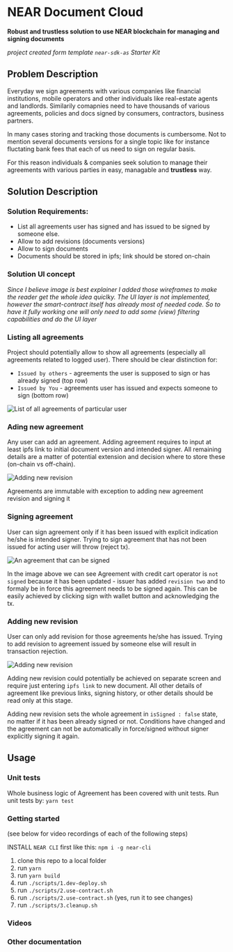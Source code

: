 # NEAR Document Cloud
**Robust and trustless solution to use NEAR blockchain for managing and signing documents**

*project created form template `near-sdk-as` Starter Kit*

## Problem Description
Everyday we sign agreements with various companies like financial institutions, mobile operators and other individuals like real-estate agents and landlords. Similarily comapnies need to have thousands of various agreements, policies and docs signed by consumers, contractors, business partners.

In many cases storing and tracking those documents is cumbersome. Not to mention several documents versions for a single topic like for instance fluctating bank fees that each of us need to sign on regular basis.


For this reason individuals & companies seek solution to manage their agreements with various parties in easy, managable and **trustless** way.

## Solution Description

### Solution Requirements:
* List all agreements user has signed and has issued to be signed by someone else.  
* Allow to add revisions (documents versions)
* Allow to sign documents
* Documents should be stored in ipfs; link should be stored on-chain

### Solution UI concept

*Since I believe image is best explainer I added those wireframes to make the reader get the whole idea quiclky. The UI layer is not implemented, however the smart-contract itself has already most of needed code. So to have it fully working one will only need to add some (view) filtering capabilities and do the UI layer*

### Listing all agreements

Project should potentially allow to show all agreements (especially all agreements related to logged user). There should be clear distinction for:
* `Issued by others` - agreements the user is supposed to sign or has already signed (top row)
* `Issued by You` - agreements user has issued and expects someone to sign (bottom row)

![List of all agreements of particular user](./docs/list-of-agreements.png)

### Ading new agreement 
Any user can add an agreement. Adding agreement requires to input at least ipfs link to initial document version and intended signer. All remaining details are a matter of potential extension and decision where to store these (on-chain vs off-chain).

![Adding new revision](./docs/add-agreement.png)

Agreements are immutable with exception to adding new agreement revision and signing it

### Signing agreement

User can sign agreement only if it has been issued with explicit indication he/she is intended signer. Trying to sign agreement that has not been issued for acting user will throw (reject tx).

![An agreement that can be signed](./docs/signing.png)

In the image above we can see Agreement with credit cart operator is `not signed` because it has been updated - issuer has added `revision two` and to formaly be in force this agreement needs to be signed again. This can be easily achieved by clicking sign with wallet button and acknowledging the tx.




### Adding new revision

User can only add revision for those agreements he/she has issued. Trying to add revision to agreement issued by someone else will result in transaction rejection.

![Adding new revision](./docs/adding-revision.png)

Adding new revision could potentially be achieved on separate screen and require just entering `ipfs link` to new document. All other details of agreement like previous links, signing history, or other details should be read only at this stage.

Adding new revision sets the whole agreement in `isSigned : false` state, no matter if it has been already signed or not. Conditions have changed and the agreement can not be automatically in force/signed without signer explicitly signing it again.




## Usage

### Unit tests

Whole business logic of Agreement has been covered with unit tests. Run unit tests by: `yarn test`
### Getting started

(see below for video recordings of each of the following steps)

INSTALL `NEAR CLI` first like this: `npm i -g near-cli`

1. clone this repo to a local folder
2. run `yarn`
3. run `yarn build`
4. run `./scripts/1.dev-deploy.sh`
5. run `./scripts/2.use-contract.sh`
6. run `./scripts/2.use-contract.sh` (yes, run it to see changes)
7. run `./scripts/3.cleanup.sh`

### Videos


### Other documentation

